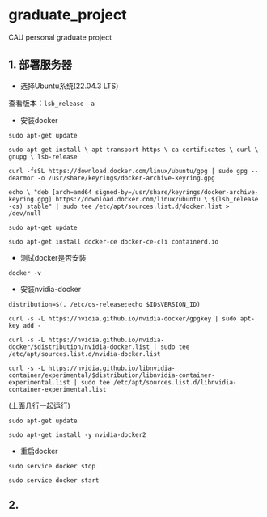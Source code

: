 # graduate_project
CAU personal graduate project

## 1. 部署服务器
- 选择Ubuntu系统(22.04.3 LTS) 

查看版本：`lsb_release -a`

- 安装docker 

`sudo apt-get update` 

`sudo apt-get install \ apt-transport-https \ ca-certificates \ curl \ gnupg \ lsb-release`

`curl -fsSL https://download.docker.com/linux/ubuntu/gpg | sudo gpg --dearmor -o /usr/share/keyrings/docker-archive-keyring.gpg`

`echo \ "deb [arch=amd64 signed-by=/usr/share/keyrings/docker-archive-keyring.gpg] https://download.docker.com/linux/ubuntu \ $(lsb_release -cs) stable" | sudo tee /etc/apt/sources.list.d/docker.list > /dev/null`

`sudo apt-get update`

`sudo apt-get install docker-ce docker-ce-cli containerd.io`
- 测试docker是否安装

`docker -v`
- 安装nvidia-docker

`distribution=$(. /etc/os-release;echo $ID$VERSION_ID)`

`curl -s -L https://nvidia.github.io/nvidia-docker/gpgkey | sudo apt-key add -`

`curl -s -L https://nvidia.github.io/nvidia-docker/$distribution/nvidia-docker.list | sudo tee /etc/apt/sources.list.d/nvidia-docker.list`

`curl -s -L https://nvidia.github.io/libnvidia-container/experimental/$distribution/libnvidia-container-experimental.list | sudo tee /etc/apt/sources.list.d/libnvidia-container-experimental.list`

(上面几行一起运行)

`sudo apt-get update`

`sudo apt-get install -y nvidia-docker2`
- 重启docker

`sudo service docker stop`

`sudo service docker start`
## 2. 